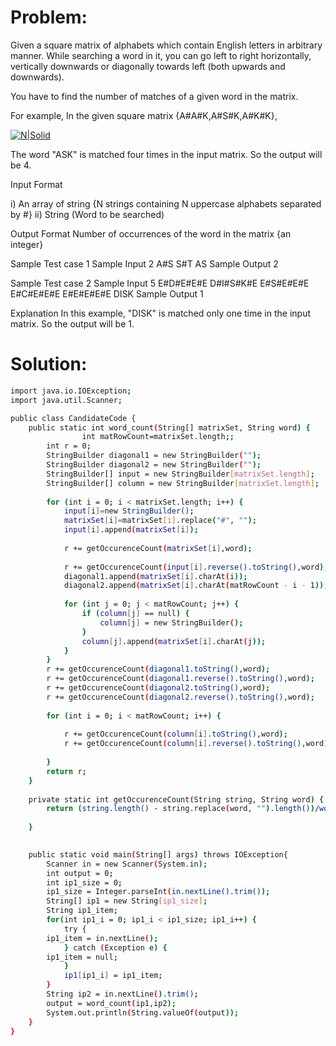 # Problem: 
Given a square matrix of alphabets which contain English letters in arbitrary manner. While searching a word in it, you can go left to right horizontally, vertically downwards or diagonally towards left (both upwards and downwards).
 
You have to find the number of matches of a given word in the matrix.

For example, In the given square matrix {A#A#K,A#S#K,A#K#K},

[![N|Solid](http://www.techgig.com/files/nicUploads/662429267307743.jpg)](https://jaideepghosh.blogspot.in)

The word "ASK"  is matched four times in the input matrix. So the output will be 4.

Input Format 

i)  An array of string {N strings containing N uppercase alphabets separated by #} 
ii) String (Word to be searched)  

Output Format
Number of occurrences of the word in the matrix {an integer} 

Sample Test case 1 
Sample Input
2
A#S
S#T
AS
Sample Output
2

Sample Test case 2
Sample Input
5
E#D#E#E#E
D#I#S#K#E
E#S#E#E#E
E#C#E#E#E
E#E#E#E#E 
DISK
Sample Output
1

Explanation 
In this example, "DISK"  is matched only one time in the input matrix. So the output will be 1.

# Solution:

```sh
import java.io.IOException;
import java.util.Scanner;

public class CandidateCode {
	public static int word_count(String[] matrixSet, String word) {
                int matRowCount=matrixSet.length;;
		int r = 0;
		StringBuilder diagonal1 = new StringBuilder("");
		StringBuilder diagonal2 = new StringBuilder("");
		StringBuilder[] input = new StringBuilder[matrixSet.length];
		StringBuilder[] column = new StringBuilder[matrixSet.length];
                
		for (int i = 0; i < matrixSet.length; i++) {
			input[i]=new StringBuilder();
			matrixSet[i]=matrixSet[i].replace("#", "");
			input[i].append(matrixSet[i]);
                        
			r += getOccurenceCount(matrixSet[i],word);
                        
			r += getOccurenceCount(input[i].reverse().toString(),word);
			diagonal1.append(matrixSet[i].charAt(i));
			diagonal2.append(matrixSet[i].charAt(matRowCount - i - 1));
			
			for (int j = 0; j < matRowCount; j++) {
				if (column[j] == null) {
					column[j] = new StringBuilder();					
				}
				column[j].append(matrixSet[i].charAt(j));
			}
		}
		r += getOccurenceCount(diagonal1.toString(),word);		
		r += getOccurenceCount(diagonal1.reverse().toString(),word);
		r += getOccurenceCount(diagonal2.toString(),word);		
		r += getOccurenceCount(diagonal2.reverse().toString(),word);		
		
		for (int i = 0; i < matRowCount; i++) {
                    
			r += getOccurenceCount(column[i].toString(),word);
			r += getOccurenceCount(column[i].reverse().toString(),word);
                        
		}
		return r;
	}
        
	private static int getOccurenceCount(String string, String word) {	
		return (string.length() - string.replace(word, "").length())/word.length();
		
	}
        

    public static void main(String[] args) throws IOException{
        Scanner in = new Scanner(System.in);
        int output = 0;
        int ip1_size = 0;
        ip1_size = Integer.parseInt(in.nextLine().trim());
        String[] ip1 = new String[ip1_size];
        String ip1_item;
        for(int ip1_i = 0; ip1_i < ip1_size; ip1_i++) {
            try {
        ip1_item = in.nextLine();
            } catch (Exception e) {
        ip1_item = null;
            }
            ip1[ip1_i] = ip1_item;
        }
        String ip2 = in.nextLine().trim();
        output = word_count(ip1,ip2);
        System.out.println(String.valueOf(output));
    }
}

```
